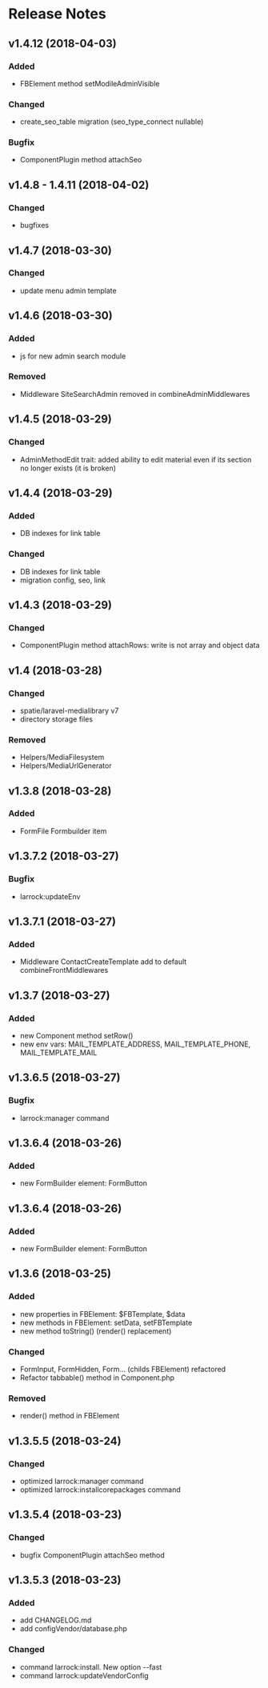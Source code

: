 # Release Notes

## v1.4.12 (2018-04-03)
### Added
- FBElement method setModileAdminVisible

### Changed
- create_seo_table migration (seo_type_connect nullable)

### Bugfix
- ComponentPlugin method attachSeo

## v1.4.8 - 1.4.11 (2018-04-02)
### Changed
- bugfixes

## v1.4.7 (2018-03-30)
### Changed
- update menu admin template

## v1.4.6 (2018-03-30)
### Added
- js for new admin search module

### Removed
- Middleware SiteSearchAdmin removed in combineAdminMiddlewares

## v1.4.5 (2018-03-29)
### Changed
- AdminMethodEdit trait: added ability to edit material even if its section no longer exists (it is broken)

## v1.4.4 (2018-03-29)
### Added
- DB indexes for link table

### Changed
- DB indexes for link table
- migration config, seo, link

## v1.4.3 (2018-03-29)
### Changed
- ComponentPlugin method attachRows: write is not array and object data

## v1.4 (2018-03-28)
### Changed
- spatie/laravel-medialibrary v7
- directory storage files

### Removed
- Helpers/MediaFilesystem
- Helpers/MediaUrlGenerator

## v1.3.8 (2018-03-28)
### Added
- FormFile Formbuilder item

## v1.3.7.2 (2018-03-27)
### Bugfix
- larrock:updateEnv

## v1.3.7.1 (2018-03-27)
### Added
- Middleware ContactCreateTemplate add to default combineFrontMiddlewares

## v1.3.7 (2018-03-27)
### Added
- new Component method setRow()
- new env vars: MAIL_TEMPLATE_ADDRESS, MAIL_TEMPLATE_PHONE, MAIL_TEMPLATE_MAIL

## v1.3.6.5 (2018-03-27)
### Bugfix
- larrock:manager command

## v1.3.6.4 (2018-03-26)
### Added
- new FormBuilder element: FormButton

## v1.3.6.4 (2018-03-26)
### Added
- new FormBuilder element: FormButton

## v1.3.6 (2018-03-25)
### Added
- new properties in FBElement: $FBTemplate, $data 
- new methods in FBElement: setData, setFBTemplate
- new method toString() (render() replacement)

### Changed
- FormInput, FormHidden, Form... (childs FBElement) refactored
- Refactor tabbable() method in Component.php

### Removed
- render() method in FBElement

## v1.3.5.5 (2018-03-24)
### Changed
- optimized larrock:manager command
- optimized larrock:installcorepackages command

## v1.3.5.4 (2018-03-23)

### Changed
- bugfix ComponentPlugin attachSeo method

## v1.3.5.3 (2018-03-23)

### Added
- add CHANGELOG.md
- add configVendor/database.php

### Changed
- command larrock:install. New option --fast
- command larrock:updateVendorConfig